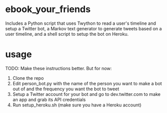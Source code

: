 # ebook_your_friends

Includes a Python script that uses Twython to read a user's timeline and setup a Twitter bot, a Markov text generator to generate tweets based on a user timeline, and a shell script to setup the bot on Heroku.

# usage

TODO: Make these instructions better. But for now:
1. Clone the repo
2. Edit person_bot.py with the name of the person you want to make a bot out of and the frequency you want the bot to tweet
3. Setup a Twitter account for your bot and go to dev.twitter.com to make an app and grab its API credentials
4. Run setup_heroku.sh (make sure you have a Heroku account)
